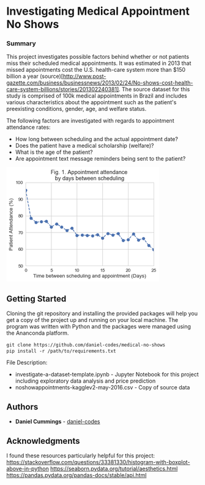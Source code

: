 # Investigating Medical Appointment No Shows

### Summary
This project investigates possible factors behind whether or not patients miss their scheduled medical appointments. It was estimated in 2013 that missed appointments cost the U.S. health-care system more than $150 billion a year (source)[http://www.post-gazette.com/business/businessnews/2013/02/24/No-shows-cost-health-care-system-billions/stories/201302240381]. The source dataset for this study is comprised of 100k medical appointments in Brazil and includes various characteristics about the appointment such as the patient's preexisting conditions, gender, age, and welfare status.

The following factors are investigated with regards to appointment attendance rates:
* How long between scheduling and the actual appointment date?
* Does the patient have a medical scholarship (welfare)?
* What is the age of the patient?
* Are appointment text message reminders being sent to the patient?

<img src="images/readme_fig1.png" />

## Getting Started

Cloning the git repository and installing the provided packages will help you get a copy of the project up and running on your local machine. The program was written with Python and the packages were managed using the Ananconda platform. 

```
git clone https://github.com/daniel-codes/medical-no-shows
pip install -r /path/to/requirements.txt
```

File Description:
* investigate-a-dataset-template.ipynb - Jupyter Notebook for this project including exploratory data analysis and price prediction
* noshowappointments-kagglev2-may-2016.csv - Copy of source data

## Authors

- **Daniel Cummings** - [daniel-codes](https://github.com/daniel-codes)

## Acknowledgments

I found these resources particularly helpful for this project: 
https://stackoverflow.com/questions/33381330/histogram-with-boxplot-above-in-python
https://seaborn.pydata.org/tutorial/aesthetics.html
https://pandas.pydata.org/pandas-docs/stable/api.html